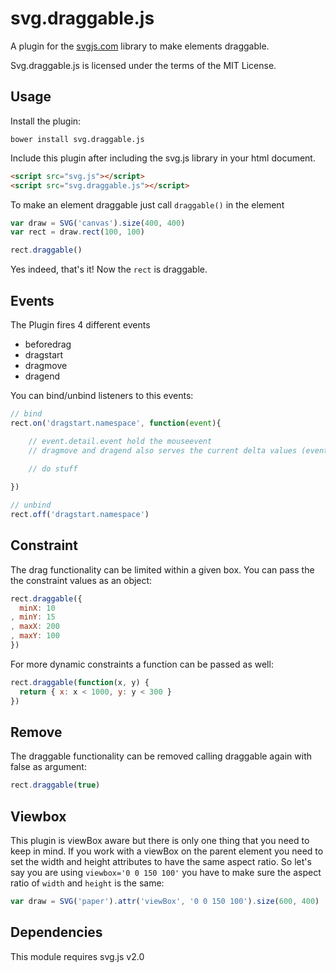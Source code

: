 # svg.draggable.js

A plugin for the [svgjs.com](http://svgjs.com) library to make elements draggable.

Svg.draggable.js is licensed under the terms of the MIT License.

## Usage

Install the plugin:

    bower install svg.draggable.js

Include this plugin after including the svg.js library in your html document.

```html
<script src="svg.js"></script>
<script src="svg.draggable.js"></script>
```

To make an element draggable just call `draggable()` in the element

```javascript
var draw = SVG('canvas').size(400, 400)
var rect = draw.rect(100, 100)

rect.draggable()
```

Yes indeed, that's it! Now the `rect` is draggable.

## Events
The Plugin fires 4 different events

- beforedrag
- dragstart
- dragmove
- dragend

You can bind/unbind listeners to this events:

```javascript
// bind
rect.on('dragstart.namespace', function(event){

	// event.detail.event hold the mouseevent
    // dragmove and dragend also serves the current delta values (event.detail.delta.x, y, zoom)  
	
    // do stuff

})

// unbind
rect.off('dragstart.namespace')
```

## Constraint
The drag functionality can be limited within a given box. You can pass the the constraint values as an object:

```javascript
rect.draggable({
  minX: 10
, minY: 15
, maxX: 200
, maxY: 100
})
```

For more dynamic constraints a function can be passed as well:

```javascript
rect.draggable(function(x, y) {
  return { x: x < 1000, y: y < 300 }
})
```


## Remove
The draggable functionality can be removed calling draggable again with false as argument:

```javascript
rect.draggable(true)
```


## Viewbox
This plugin is viewBox aware but there is only one thing that you need to keep in mind. If you work with a viewBox on the parent element you need to set the width and height attributes to have the same aspect ratio. So let's say you are using `viewbox='0 0 150 100'` you have to make sure the aspect ratio of `width` and `height` is the same:

```javascript
var draw = SVG('paper').attr('viewBox', '0 0 150 100').size(600, 400)
```


## Dependencies
This module requires svg.js v2.0